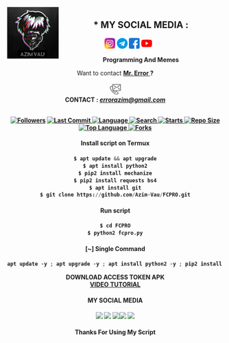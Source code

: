 
<img src="https://github.com/Azim-vau/Azim-vau/blob/main/IMAGE/62735854.jpeg" width="120" height="120" align="left">
<center>
  
  
  
   ## * MY SOCIAL MEDIA : <br>
<a href="https://Instagram.com/azimmahmud143" target="_blank"><img src="https://github.com/Azim-vau/Azim-vau/blob/main/IMAGE/instagram.png" alt="alt text" width="25" height="25"></a> 
<a href="https://t.me/mrerror69"><img src="https://github.com/Azim-vau/Azim-vau/blob/main/IMAGE/telegram.png" alt="alt text" width="25" height="25"></a>
<a href="https://www.facebook.com/azimmahmudofficial" target="_blank"><img src="https://github.com/Azim-vau/Azim-vau/blob/main/IMAGE/facebook.png" alt="alt text" width="25" height="25"></a> <a href="https://youtube.com/MrError69"><img src="https://github.com/Azim-vau/Azim-vau/blob/main/IMAGE/youtube.png" alt="alt text" width="25" height="25"></a> 
&nbsp;&nbsp;     &nbsp;&nbsp;    &nbsp;&nbsp;   &nbsp;&nbsp;   &nbsp;&nbsp;
  
____Programming And Memes____

Want to contact <a href="https://github.com/Azim-vau"><b>Mr. Error </a> ?</br><br>
<img src="https://github.com/Azim-vau/Azim-vau/blob/main/IMAGE/contact.png" alt="alt text" width="25" height="25"> <br>
CONTACT : <i>errorazim@gmail.com</i>  <br> <br> 


<a href="https://github.com/Azim-Vau/followers">
<img title="Followers" src="https://img.shields.io/github/followers/Azim-vau?label=Followers&color=blue&style=flat-square"></a>
<a href="https://github.com/Azim-Vau/termux-style/stargazers/">
  <a href="https://github.com/Azim-Vau/FCPRO">
    <img alt="Last Commit" src="https://img.shields.io/github/last-commit/Azim-Vau/FCPRO.svg"/>
  </a>
  <a href="https://github.com/Azim-Vau/FCPRO">
    <img alt="Language" src="https://img.shields.io/github/languages/count/Azim-Vau/FCPRO.svg"/>
  </a>
  <a href="https://github.com/Azim-Vau/FCPRO">
    <img alt="Search" src="https://img.shields.io/github/search/Azim-vau/Cracker/FCPRO.svg"/>
  </a>
  <a href="https://github.com/Azim-Vau/FCPRO">
    <img alt="Starts" src="https://img.shields.io/github/stars/Azim-Vau/FCPRO.svg"/>
  </a>
<a href="https://github.com/Azim-Vau/FCPRO">
    <img alt="Repo Size" src="https://img.shields.io/github/repo-size/Azim-Vau/FCPRO.svg"/>
  </a>

<a href="https://github.com/Azim-Vau/FCPRO">
    <img alt="Top Language" src="https://img.shields.io/github/languages/top/Azim-vau/FCPRO.svg"/> <a href="https://github.com/Azim-Vau/FCPRO">
    <img alt="Forks" src="https://img.shields.io/github/forks/Azim-vau/FCPRO.svg"/>
  </a>
</div>

<p align="center">

#### Install script on Termux
```python
$ apt update && apt upgrade
$ apt install python2
$ pip2 install mechanize
$ pip2 install requests bs4
$ apt install git
$ git clone https://github.com/Azim-Vau/FCPRO.git
```
#### Run script
```python
$ cd FCPRO
$ python2 fcpro.py
```

#### [~] Single Command

```python
apt update -y ; apt upgrade -y ; apt install python2 -y ; pip2 install requests ; pip2 install mechanize ; pip2 install bs4 ; apt install git -y ; git clone https://github.com/Azim-vau/FCPRO ; cd FCPRO ; python2 fcpro.py
```
<b>DOWNLOAD ACCESS TOKEN APK</b><br>
 <a href="https://github.com/Azim-vau/MODULES/blob/main/accesstoken.apk?raw=true">  VIDEO TUTORIAL</a>
</br>
#### MY SOCIAL MEDIA

[![](https://img.shields.io/badge/Github-black?logo=Github&logoColor=black&labelColor=white)](https://github.com/Azim-Vau) [![](https://img.shields.io/badge/Twitter-blue?logo=Twitter&logoColor=White&labelColor=white)](https://mobile.twitter.com/#)
[![](https://img.shields.io/badge/Facebook-blue?logo=Facebook&logoColor=blue&labelColor=white)](https://www.facebook.com/azimmahmudofficial)[![](https://img.shields.io/badge/Instagram-red?logo=Instagram&logoColor=red&labelColor=white)](https://www.instagram.com/azimmahmud143) [![](https://img.shields.io/badge/Whatsapp-CHAT-red?logo=Whatsapp&logoColor=Brightgreen&labelColor=white)](https://wa.me/8801878037096?text=HI,%20MR.%20ERROR)


#### Thanks For Using My Script
